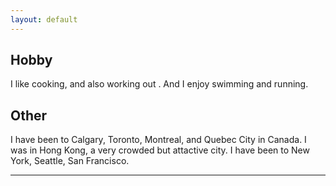 ```yaml
---
layout: default
---
```


## Hobby

I like cooking, and also working out . And I enjoy swimming and running. 

## Other

I have been to Calgary, Toronto, Montreal, and Quebec City in Canada.
I was in Hong Kong, a very crowded but attactive city. 
I have been to New York, Seattle, San Francisco.

---



